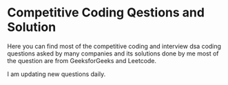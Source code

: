 # Competitive Coding Qestions and Solution

Here you can find most of the competitive coding and interview dsa coding questions asked by many companies and its solutions done by me
most of the question are from GeeksforGeeks and Leetcode.

I am updating new questions daily.
